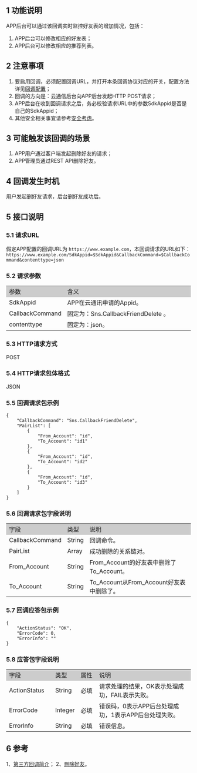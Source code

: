 ## 1 功能说明 

APP后台可以通过该回调实时监控好友表的增加情况，包括： 
1. APP后台可以修改相应的好友表； 
2. APP后台可以修改相应的推荐列表。 

## 2 注意事项 

1. 要启用回调，必须配置回调URL，并打开本条回调协议对应的开关，配置方法详见<a href="https://cloud.tencent.com/document/product/269/1522#6-.E5.9B.9E.E8.B0.83.E9.85.8D.E7.BD.AE">回调配置</a>；
2. 回调的方向是：云通信后台向APP后台发起HTTP POST请求；
3. APP后台在收到回调请求之后，务必校验请求URL中的参数SdkAppid是否是自己的SdkAppid；
4. 其他安全相关事宜请参考<a href="https://cloud.tencent.com/document/product/269/1522#4-.E5.AE.89.E5.85.A8.E8.80.83.E8.99.91">安全考虑</a>。
 
## 3 可能触发该回调的场景 

1. APP用户通过客户端发起删除好友的请求；
2. APP管理员通过REST API删除好友。
 
## 4  回调发生时机 

用户发起删好友请求，后台删好友成功后。 

## 5 接口说明 

### 5.1 请求URL 

假定APP配置的回调URL为 `https://www.example.com`，本回调请求的URL如下：
`https://www.example.com/SdkAppid=$SdkAppid&CallbackCommand=$CallbackCommand&contenttype=json`

### 5.2 请求参数 

<table style="width:100%;" >
		<tbody>
			<tr>
				<td style="width:25%;background-color:#CCCCCC;">参数</td>
				<td style="background-color:#CCCCCC;">含义</td>
			</tr>
			<tr>
				<td>SdkAppid</td>
				<td>APP在云通讯申请的Appid。</td>
			</tr>
			<tr>
				<td>CallbackCommand</td>
				<td>固定为：Sns.CallbackFriendDelete  。</td>
			</tr>
			<tr>
				<td>contenttype</td>
				<td>固定为：json。</td>
			</tr>
		</tbody>
	</table>

### 5.3 HTTP请求方式 

POST 

### 5.4 HTTP请求包体格式 

JSON 

### 5.5 回调请求包示例 

```
{
    "CallbackCommand": "Sns.CallbackFriendDelete",
    "PairList": [
        {
            "From_Account": "id", 
            "To_Account": "id1"
        },
        {
            "From_Account": "id",
            "To_Account": "id2"
        },
        {
            "From_Account": "id",
            "To_Account": "id3"
        }
    ]
}
```

### 5.6 回调请求包字段说明 

<table style="width:100%;" >
		<tbody>
			<tr>
				<td style="width:25%;background-color:#CCCCCC;">字段</td>
				<td style="width:5%;background-color:#CCCCCC;">类型</td>
				<td style="background-color:#CCCCCC;">说明</td>
			</tr>
			<tr>
				<td>CallbackCommand</td>
				<td>String</td>
				<td>回调命令。</td>
			</tr>
			<tr>
				<td>PairList</td>
				<td>Array</td>
				<td>成功删除的关系链对。</td>
			</tr>
			<tr>
				<td>From_Account</td>
				<td>String</td>
				<td>From_Account的好友表中删除了To_Account。</td>
			</tr>
			<tr>
				<td>To_Account</td>
				<td>String</td>
				<td>To_Account从From_Account好友表中删除了。 </td>
			</tr>
		</tbody>
	</table>

### 5.7 回调应答包示例

```
{
    "ActionStatus": "OK", 
    "ErrorCode": 0,
    "ErrorInfo": ""
}
```

### 5.8 应答包字段说明 

<table style="width:100%;" >
		<tbody>
			<tr>
				<td style="width:25%;background-color:#CCCCCC;">字段</td>
				<td style="width:5%;background-color:#CCCCCC;">类型</td>
				<td style="width:10%;background-color:#CCCCCC;">属性</td>
				<td style="background-color:#CCCCCC;">说明</td>
			</tr>
			<tr>
				<td>ActionStatus</td>
				<td>String</td>
				<td>必填</td>
				<td>请求处理的结果，OK表示处理成功，FAIL表示失败。</td>
			</tr>
			<tr>
				<td>ErrorCode</td>
				<td>Integer</td>
				<td>必填</td>
				<td>错误码，0表示APP后台处理成功，1表示APP后台处理失败。</td>
			</tr>
			<tr>
				<td>ErrorInfo</td>
				<td>String</td>
				<td>必填</td>
				<td>错误信息。</td>
			</tr>
		</tbody>
	</table>

## 6 参考 

1、<a href="https://cloud.tencent.com/document/product/269/1522">第三方回调简介</a>；
2、<a href="https://cloud.tencent.com/document/product/269/1644">删除好友</a>。

